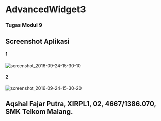 # AdvancedWidget3
### Tugas Modul 9
## Screenshot Aplikasi
#### 1
![screenshot_2016-09-24-15-30-10](https://cloud.githubusercontent.com/assets/22128258/18806890/f808ee7e-8263-11e6-8fc1-5f29151c4318.png)
#### 2
![screenshot_2016-09-24-15-30-20](https://cloud.githubusercontent.com/assets/22128258/18806891/f991f858-8263-11e6-90e9-c5eea67b4ff3.png)
## Aqshal Fajar Putra, XIRPL1, 02, 4667/1386.070, SMK Telkom Malang.
